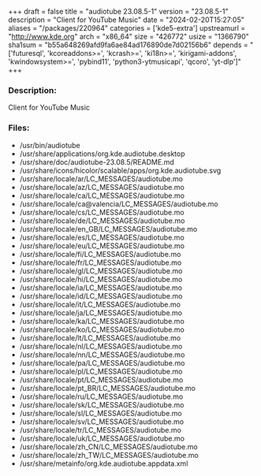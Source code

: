 +++
draft = false
title = "audiotube 23.08.5-1"
version = "23.08.5-1"
description = "Client for YouTube Music"
date = "2024-02-20T15:27:05"
aliases = "/packages/220964"
categories = ['kde5-extra']
upstreamurl = "http://www.kde.org"
arch = "x86_64"
size = "426772"
usize = "1366790"
sha1sum = "b55a648269afd9fa6ae84ad176890de7d02156b6"
depends = "['futuresql', 'kcoreaddons>=', 'kcrash>=', 'ki18n>=', 'kirigami-addons', 'kwindowsystem>=', 'pybind11', 'python3-ytmusicapi', 'qcoro', 'yt-dlp']"
+++
### Description: 
Client for YouTube Music

### Files: 
* /usr/bin/audiotube
* /usr/share/applications/org.kde.audiotube.desktop
* /usr/share/doc/audiotube-23.08.5/README.md
* /usr/share/icons/hicolor/scalable/apps/org.kde.audiotube.svg
* /usr/share/locale/ar/LC_MESSAGES/audiotube.mo
* /usr/share/locale/az/LC_MESSAGES/audiotube.mo
* /usr/share/locale/ca/LC_MESSAGES/audiotube.mo
* /usr/share/locale/ca@valencia/LC_MESSAGES/audiotube.mo
* /usr/share/locale/cs/LC_MESSAGES/audiotube.mo
* /usr/share/locale/de/LC_MESSAGES/audiotube.mo
* /usr/share/locale/en_GB/LC_MESSAGES/audiotube.mo
* /usr/share/locale/es/LC_MESSAGES/audiotube.mo
* /usr/share/locale/eu/LC_MESSAGES/audiotube.mo
* /usr/share/locale/fi/LC_MESSAGES/audiotube.mo
* /usr/share/locale/fr/LC_MESSAGES/audiotube.mo
* /usr/share/locale/gl/LC_MESSAGES/audiotube.mo
* /usr/share/locale/hi/LC_MESSAGES/audiotube.mo
* /usr/share/locale/ia/LC_MESSAGES/audiotube.mo
* /usr/share/locale/id/LC_MESSAGES/audiotube.mo
* /usr/share/locale/it/LC_MESSAGES/audiotube.mo
* /usr/share/locale/ja/LC_MESSAGES/audiotube.mo
* /usr/share/locale/ka/LC_MESSAGES/audiotube.mo
* /usr/share/locale/ko/LC_MESSAGES/audiotube.mo
* /usr/share/locale/lt/LC_MESSAGES/audiotube.mo
* /usr/share/locale/nl/LC_MESSAGES/audiotube.mo
* /usr/share/locale/nn/LC_MESSAGES/audiotube.mo
* /usr/share/locale/pa/LC_MESSAGES/audiotube.mo
* /usr/share/locale/pl/LC_MESSAGES/audiotube.mo
* /usr/share/locale/pt/LC_MESSAGES/audiotube.mo
* /usr/share/locale/pt_BR/LC_MESSAGES/audiotube.mo
* /usr/share/locale/ru/LC_MESSAGES/audiotube.mo
* /usr/share/locale/sk/LC_MESSAGES/audiotube.mo
* /usr/share/locale/sl/LC_MESSAGES/audiotube.mo
* /usr/share/locale/sv/LC_MESSAGES/audiotube.mo
* /usr/share/locale/tr/LC_MESSAGES/audiotube.mo
* /usr/share/locale/uk/LC_MESSAGES/audiotube.mo
* /usr/share/locale/zh_CN/LC_MESSAGES/audiotube.mo
* /usr/share/locale/zh_TW/LC_MESSAGES/audiotube.mo
* /usr/share/metainfo/org.kde.audiotube.appdata.xml
